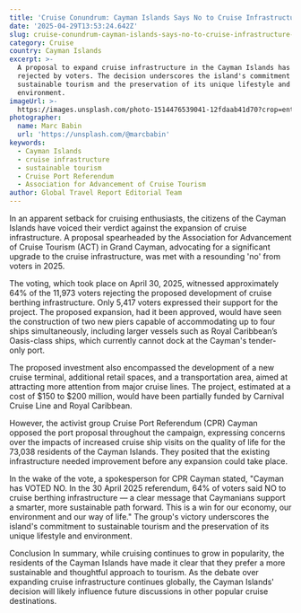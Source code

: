 ```yaml
---
title: 'Cruise Conundrum: Cayman Islands Says No to Cruise Infrastructure Expansion'
date: '2025-04-29T13:53:24.642Z'
slug: cruise-conundrum-cayman-islands-says-no-to-cruise-infrastructure-expansion
category: Cruise
country: Cayman Islands
excerpt: >-
  A proposal to expand cruise infrastructure in the Cayman Islands has been
  rejected by voters. The decision underscores the island's commitment to
  sustainable tourism and the preservation of its unique lifestyle and
  environment.
imageUrl: >-
  https://images.unsplash.com/photo-1514476539041-12fdaab41d70?crop=entropy&cs=tinysrgb&fit=max&fm=jpg&ixid=M3w3Mzk5OTB8MHwxfHNlYXJjaHwzfHxDYXltYW4lMjBJc2xhbmRzfGVufDB8MHx8fDE3NDYyNzQ1NjZ8MA&ixlib=rb-4.0.3&q=80&w=1080
photographer:
  name: Marc Babin
  url: 'https://unsplash.com/@marcbabin'
keywords:
  - Cayman Islands
  - cruise infrastructure
  - sustainable tourism
  - Cruise Port Referendum
  - Association for Advancement of Cruise Tourism
author: Global Travel Report Editorial Team
---
```


In an apparent setback for cruising enthusiasts, the citizens of the Cayman Islands have voiced their verdict against the expansion of cruise infrastructure. A proposal spearheaded by the Association for Advancement of Cruise Tourism (ACT) in Grand Cayman, advocating for a significant upgrade to the cruise infrastructure, was met with a resounding 'no' from voters in 2025.

The voting, which took place on April 30, 2025, witnessed approximately 64% of the 11,973 voters rejecting the proposed development of cruise berthing infrastructure. Only 5,417 voters expressed their support for the project. The proposed expansion, had it been approved, would have seen the construction of two new piers capable of accommodating up to four ships simultaneously, including larger vessels such as Royal Caribbean’s Oasis-class ships, which currently cannot dock at the Cayman's tender-only port.

The proposed investment also encompassed the development of a new cruise terminal, additional retail spaces, and a transportation area, aimed at attracting more attention from major cruise lines. The project, estimated at a cost of $150 to $200 million, would have been partially funded by Carnival Cruise Line and Royal Caribbean.

However, the activist group Cruise Port Referendum (CPR) Cayman opposed the port proposal throughout the campaign, expressing concerns over the impacts of increased cruise ship visits on the quality of life for the 73,038 residents of the Cayman Islands. They posited that the existing infrastructure needed improvement before any expansion could take place.

In the wake of the vote, a spokesperson for CPR Cayman stated, "Cayman has VOTED NO. In the 30 April 2025 referendum, 64% of voters said NO to cruise berthing infrastructure — a clear message that Caymanians support a smarter, more sustainable path forward. This is a win for our economy, our environment and our way of life." The group's victory underscores the island's commitment to sustainable tourism and the preservation of its unique lifestyle and environment.

Conclusion
In summary, while cruising continues to grow in popularity, the residents of the Cayman Islands have made it clear that they prefer a more sustainable and thoughtful approach to tourism. As the debate over expanding cruise infrastructure continues globally, the Cayman Islands' decision will likely influence future discussions in other popular cruise destinations.
